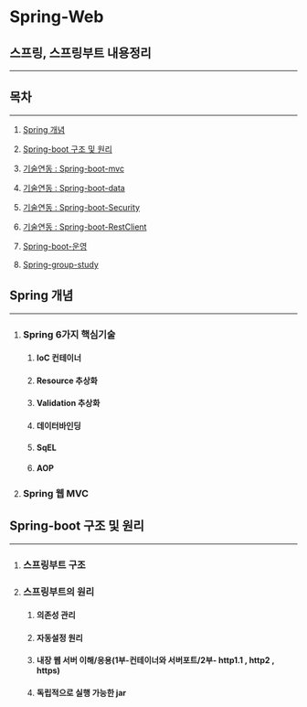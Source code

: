 # Spring-Web
## 스프링, 스프링부트 내용정리
---

## 목차
---
1. [Spring 개념](https://github.com/hwangyoungjin/Spring-Web-MVC#Spring-개념)

2. [Spring-boot 구조 및 원리](https://github.com/hwangyoungjin/Spring-Web-MVC#Spring-boot-구조-및-원리)

3. [기술연동 : Spring-boot-mvc](https://github.com/hwangyoungjin/Spring-Web-MVC/tree/master/spring-boot-web-mvc/README.md)

4. [기술연동 : Spring-boot-data](https://github.com/hwangyoungjin/Spring-Web-MVC/tree/master/spring-boot-data/README.md)

5. [기술연동 : Spring-boot-Security](https://github.com/hwangyoungjin/Spring-Web-MVC/tree/master/spring-boot-security/README.md)

6. [기술연동 : Spring-boot-RestClient](https://github.com/hwangyoungjin/Spring-Web-MVC/tree/master/spring-boot-RestClient/README.md)

7. [Spring-boot-운영](https://github.com/hwangyoungjin/Spring-Web-MVC/tree/master/spring-boot-production/README.md)

8. [Spring-group-study](https://github.com/hwangyoungjin/SpringGroupStudy)

## Spring 개념
---
1. ### Spring 6가지 핵심기술 
	1. #### IoC 컨테이너
	2. #### Resource 추상화
	3. #### Validation 추상화
	4. #### 데이터바인딩
	5. #### SqEL
	6. #### AOP

2. ### Spring 웹 MVC 

## Spring-boot 구조 및 원리
---
1. ### 스프링부트 구조
2. ### 스프링부트의 원리
	1. #### 의존성 관리
	2. #### 자동설정 원리
	3. #### 내장 웹 서버 이해/응용(1부-컨테이너와 서버포트/2부- http1.1 , http2 , https)
	4. #### 독립적으로 실행 가능한 jar